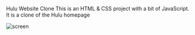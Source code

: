 Hulu Website Clone
This is an HTML & CSS project with a bit of JavaScript. It is a clone of the Hulu homepage

![screen](https://user-images.githubusercontent.com/69088399/150644455-60c8a628-bd24-4c66-ab86-3d6fbf7462d0.png)
